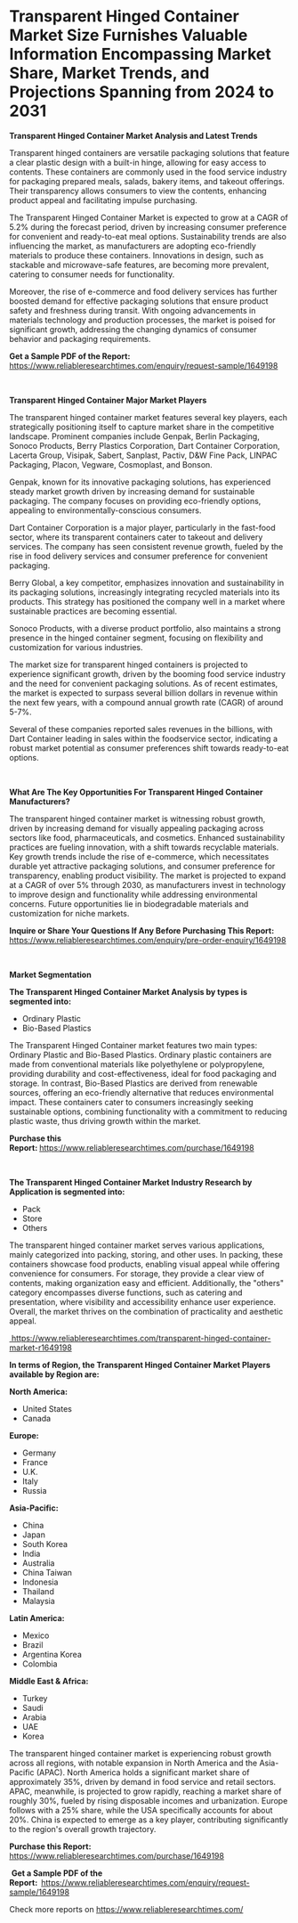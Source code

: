<p><h1>Transparent Hinged Container Market Size Furnishes Valuable Information Encompassing Market Share, Market Trends, and Projections Spanning from 2024 to 2031</h1></p><p><strong>Transparent Hinged Container Market Analysis and Latest Trends</strong></p>
<p><p>Transparent hinged containers are versatile packaging solutions that feature a clear plastic design with a built-in hinge, allowing for easy access to contents. These containers are commonly used in the food service industry for packaging prepared meals, salads, bakery items, and takeout offerings. Their transparency allows consumers to view the contents, enhancing product appeal and facilitating impulse purchasing.</p><p>The Transparent Hinged Container Market is expected to grow at a CAGR of 5.2% during the forecast period, driven by increasing consumer preference for convenient and ready-to-eat meal options. Sustainability trends are also influencing the market, as manufacturers are adopting eco-friendly materials to produce these containers. Innovations in design, such as stackable and microwave-safe features, are becoming more prevalent, catering to consumer needs for functionality. </p><p>Moreover, the rise of e-commerce and food delivery services has further boosted demand for effective packaging solutions that ensure product safety and freshness during transit. With ongoing advancements in materials technology and production processes, the market is poised for significant growth, addressing the changing dynamics of consumer behavior and packaging requirements.</p></p>
<p><strong>Get a Sample PDF of the Report:&nbsp;</strong> <a href="https://www.reliableresearchtimes.com/enquiry/request-sample/1649198?utm_campaign=1420&utm_medium=2&utm_source=Github&utm_content=ia&utm_term=29122024&utm_id=transparent-hinged-container">https://www.reliableresearchtimes.com/enquiry/request-sample/1649198</a></p>
<p>&nbsp;</p>
<p><strong>Transparent Hinged Container Major Market Players</strong></p>
<p><p>The transparent hinged container market features several key players, each strategically positioning itself to capture market share in the competitive landscape. Prominent companies include Genpak, Berlin Packaging, Sonoco Products, Berry Plastics Corporation, Dart Container Corporation, Lacerta Group, Visipak, Sabert, Sanplast, Pactiv, D&W Fine Pack, LINPAC Packaging, Placon, Vegware, Cosmoplast, and Bonson. </p><p>Genpak, known for its innovative packaging solutions, has experienced steady market growth driven by increasing demand for sustainable packaging. The company focuses on providing eco-friendly options, appealing to environmentally-conscious consumers. </p><p>Dart Container Corporation is a major player, particularly in the fast-food sector, where its transparent containers cater to takeout and delivery services. The company has seen consistent revenue growth, fueled by the rise in food delivery services and consumer preference for convenient packaging.</p><p>Berry Global, a key competitor, emphasizes innovation and sustainability in its packaging solutions, increasingly integrating recycled materials into its products. This strategy has positioned the company well in a market where sustainable practices are becoming essential. </p><p>Sonoco Products, with a diverse product portfolio, also maintains a strong presence in the hinged container segment, focusing on flexibility and customization for various industries. </p><p>The market size for transparent hinged containers is projected to experience significant growth, driven by the booming food service industry and the need for convenient packaging solutions. As of recent estimates, the market is expected to surpass several billion dollars in revenue within the next few years, with a compound annual growth rate (CAGR) of around 5-7%.</p><p>Several of these companies reported sales revenues in the billions, with Dart Container leading in sales within the foodservice sector, indicating a robust market potential as consumer preferences shift towards ready-to-eat options.</p></p>
<p>&nbsp;</p>
<p><strong>What Are The Key Opportunities For Transparent Hinged Container Manufacturers?</strong></p>
<p><p>The transparent hinged container market is witnessing robust growth, driven by increasing demand for visually appealing packaging across sectors like food, pharmaceuticals, and cosmetics. Enhanced sustainability practices are fueling innovation, with a shift towards recyclable materials. Key growth trends include the rise of e-commerce, which necessitates durable yet attractive packaging solutions, and consumer preference for transparency, enabling product visibility. The market is projected to expand at a CAGR of over 5% through 2030, as manufacturers invest in technology to improve design and functionality while addressing environmental concerns. Future opportunities lie in biodegradable materials and customization for niche markets.</p></p>
<p><strong>Inquire or Share Your Questions If Any Before Purchasing This Report:</strong> <a href="https://www.reliableresearchtimes.com/enquiry/pre-order-enquiry/1649198?utm_campaign=1420&utm_medium=2&utm_source=Github&utm_content=ia&utm_term=29122024&utm_id=transparent-hinged-container">https://www.reliableresearchtimes.com/enquiry/pre-order-enquiry/1649198</a></p>
<p>&nbsp;</p>
<p><strong>Market Segmentation</strong></p>
<p><strong>The Transparent Hinged Container Market Analysis by types is segmented into:</strong></p>
<p><ul><li>Ordinary Plastic</li><li>Bio-Based Plastics</li></ul></p>
<p><p>The Transparent Hinged Container market features two main types: Ordinary Plastic and Bio-Based Plastics. Ordinary plastic containers are made from conventional materials like polyethylene or polypropylene, providing durability and cost-effectiveness, ideal for food packaging and storage. In contrast, Bio-Based Plastics are derived from renewable sources, offering an eco-friendly alternative that reduces environmental impact. These containers cater to consumers increasingly seeking sustainable options, combining functionality with a commitment to reducing plastic waste, thus driving growth within the market.</p></p>
<p><strong>Purchase this Report:&nbsp;</strong><a href="https://www.reliableresearchtimes.com/purchase/1649198?utm_campaign=1420&utm_medium=2&utm_source=Github&utm_content=ia&utm_term=29122024&utm_id=transparent-hinged-container">https://www.reliableresearchtimes.com/purchase/1649198</a></p>
<p>&nbsp;</p>
<p><strong>The Transparent Hinged Container Market Industry Research by Application is segmented into:</strong></p>
<p><ul><li>Pack</li><li>Store</li><li>Others</li></ul></p>
<p><p>The transparent hinged container market serves various applications, mainly categorized into packing, storing, and other uses. In packing, these containers showcase food products, enabling visual appeal while offering convenience for consumers. For storage, they provide a clear view of contents, making organization easy and efficient. Additionally, the "others" category encompasses diverse functions, such as catering and presentation, where visibility and accessibility enhance user experience. Overall, the market thrives on the combination of practicality and aesthetic appeal.</p></p>
<p><a href="https://www.reliableresearchtimes.com/transparent-hinged-container-market-r1649198?utm_campaign=1420&utm_medium=2&utm_source=Github&utm_content=ia&utm_term=29122024&utm_id=transparent-hinged-container">&nbsp;https://www.reliableresearchtimes.com/transparent-hinged-container-market-r1649198</a></p>
<p><strong>In terms of Region, the Transparent Hinged Container Market Players available by Region are:</strong></p>
<p>
    <p> <strong> North America: </strong>
        <ul>
            <li>United States</li>
            <li>Canada</li>
        </ul>
        </p> 
    <p> <strong> Europe: </strong>
        <ul>
            <li>Germany</li>
            <li>France</li>
            <li>U.K.</li>
            <li>Italy</li>
            <li>Russia</li>
        </ul>
        </p> 
    <p> <strong> Asia-Pacific: </strong>
        <ul>
            <li>China</li>
            <li>Japan</li>
            <li>South Korea</li>
            <li>India</li>
            <li>Australia</li>
            <li>China Taiwan</li>
            <li>Indonesia</li>
            <li>Thailand</li>
            <li>Malaysia</li>
        </ul>
        </p> 
    <p> <strong> Latin America: </strong>
        <ul>
            <li>Mexico</li>
            <li>Brazil</li>
            <li>Argentina Korea</li>
            <li>Colombia</li>
        </ul>
        </p> 
    <p> <strong> Middle East & Africa: </strong>
        <ul>
            <li>Turkey</li>
            <li>Saudi</li>
            <li>Arabia</li>
            <li>UAE</li>
            <li>Korea</li>
        </ul>
    </p>
    </p>
<p><p>The transparent hinged container market is experiencing robust growth across all regions, with notable expansion in North America and the Asia-Pacific (APAC). North America holds a significant market share of approximately 35%, driven by demand in food service and retail sectors. APAC, meanwhile, is projected to grow rapidly, reaching a market share of roughly 30%, fueled by rising disposable incomes and urbanization. Europe follows with a 25% share, while the USA specifically accounts for about 20%. China is expected to emerge as a key player, contributing significantly to the region's overall growth trajectory.</p></p>
<p><strong>Purchase this Report: </strong><a href="https://www.reliableresearchtimes.com/purchase/1649198?utm_campaign=1420&utm_medium=2&utm_source=Github&utm_content=ia&utm_term=29122024&utm_id=transparent-hinged-container">https://www.reliableresearchtimes.com/purchase/1649198</a></p>
<p>&nbsp;<strong>Get a Sample PDF of the Report:&nbsp;&nbsp;</strong><a href="https://www.reliableresearchtimes.com/enquiry/request-sample/1649198?utm_campaign=1420&utm_medium=2&utm_source=Github&utm_content=ia&utm_term=29122024&utm_id=transparent-hinged-container">https://www.reliableresearchtimes.com/enquiry/request-sample/1649198</a></p>
<p><strong></strong></p>
<p>Check more reports on <a href="https://www.reliableresearchtimes.com/?utm_campaign=1420&utm_medium=2&utm_source=Github&utm_content=ia&utm_term=29122024&utm_id=transparent-hinged-container">https://www.reliableresearchtimes.com/</a></p>